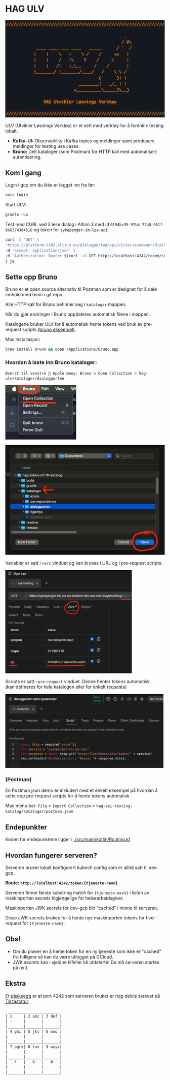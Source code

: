 
# HAG ULV

![](readme/ulv-ascii.png)

ULV (Utvikler Løsnings Verktøy) er et sett med verktøy for å forenkle testing lokalt.

- **Kafka-UI:** Observability i Kafka topics og meldinger samt produsere meldinger for testing use cases.
- **Bruno:** Delt kataloger (som Postman) for HTTP kall med automatisert autentisering.


## Kom i gang
Login i gcp om du ikke er logget inn fra før:
```bash
nais login
```
Start ULV:
```bash
gradle run
```

Test med CURL ved å lese dialog i Altinn 3 med id `0194bc95-97b4-7240-961f-9663743d4518` og token for `sykepenger-im-lps-api`
```bash
curl -X 'GET' \
'https://platform.tt02.altinn.no/dialogporten/api/v1/serviceowner/dialogs/0194bc95-97b4-7240-961f-9663743d4518' \
-H 'accept: application/json' \
-H "Authorization: Bearer $(curl -sX GET http://localhost:4242/token/sykepenger-im-lps-api)" \
| jq
```

## Sette opp Bruno

Bruno er et open source alternativ til Postman som er designet for å dele innhold med team i git repo. 

Alle HTTP kall for Bruno befinner seg i `kataloger` mappen.

Når du gjør endringer i Bruno oppdateres automatisk filene i mappen.

Katalogene bruker ULV for å automatisk hente tokens ved bruk av pre-request scripts [(bruno eksempel)](./readme/bruno-prescript-eksempel.png).

Mac installasjon:

```bash
brew install bruno && open /Applications/Bruno.app
```

### Hvordan å laste inn Bruno kataloger:

```
Øverst til venstre  Apple meny: Bruno > Open Collection > hag-ulv/kataloger/dialogporten
```

![bruno eksempel](./readme/bruno-open-collection.png)

![bruno eksempel](./readme/bruno-open-collection-folder.png)

Variabler er satt i `vars` vinduet og kan brukes i URL og i pre-request scripts.

<img src="./readme/bruno-var-eksempel.png" alt="Bruno eksempel" width="400" />  


Scripts er satt i `pre-request` vinduet. Denne henter tokens automatisk.  
(kan defineres for hele katalogen eller for enkelt requests)


<img src="./readme/bruno-pre-request-script.png" alt="Bruno eksempel" width="500" />


### (Postman)
En Postman json demo er inkludert med et enkelt eksempel på hvordan å sette opp pre-request scripts for å hente tokens automatisk.

Mac menu bar: `File` > `Import Collection` > `hag-api-testing-katalog/kataloger/postman.json`

## Endepunkter

Koden for endepunktene ligger i [./src/main/kotlin/Routing.kt](./src/main/kotlin/Routing.kt)

## Hvordan fungerer serveren?

Serveren bruker lokalt konfigurert kubectl config som er alltid satt til dev-gcp.

**Route: `http://localhost:4242/token/{tjeneste-navn}`**

Serveren finner første substring match for `{tjeneste-navn}` i listen av maskinporten secrets tilgjengelige for helsearbeidsgiver.

Maskinporten JWK secrets for dev-gcp blir "cached" i minne til serveren.

Disse JWK secrets brukes for å hente nye maskinporten tokens for hver request for `{tjeneste-navn}`.


## Obs!

- Om du prøver en å hente token for en ny tjeneste som ikke er "cached" fra tidligere så kan du være utlogget på GCloud.
- JWK secrets kan i sjeldne tilfeller bli utdaterte! Da må serveren startes på nytt.


## Ekstra

Et [påskeegg](https://www.nrk.no/filmpolitiet/et-annerledes-paskeegg-1.17237361) er at port 4242 som serveren bruker er *hag* delvis skrevet på [T9 tastatur](https://no.wikipedia.org/wiki/T9):

```
 _______________________
| 1     | 2 abc | 3 def |
| -     |       |       |
|_______|_______|_______|
| 4 ghi | 5 jkl | 6 mno |
|       |       |       |
|_______|_______|_______|
| 7 pqrs| 8 tuv | 9 wxyz|
|       |       |       |
|_______|_______|_______|
|   *   |   0   |   #   |
|       |       |       |
|_______|_______|_______|
```